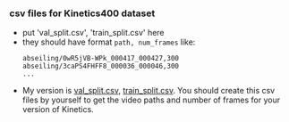 ### csv files for Kinetics400 dataset

* put 'val_split.csv', 'train_split.csv' here
* they should have format `path, num_frames` like:
  ```
  abseiling/0wR5jVB-WPk_000417_000427,300
  abseiling/3caPS4FHFF8_000036_000046,300
  ...
  ```
* My version is [val_split.csv](http://www.robots.ox.ac.uk/~htd/dataset/k400-rgb/val_split.csv), [train_split.csv](http://www.robots.ox.ac.uk/~htd/dataset/k400-rgb/train_split.csv). You should create this csv files by yourself to get the video paths and number of frames for your version of Kinetics. 
